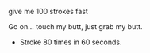 give me 100 strokes fast

Go on... touch my butt, just grab my butt.

- Stroke 80 times in 60 seconds.
